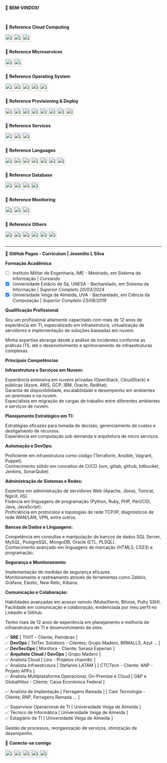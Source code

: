 🚀 **BEM-VINDOS!**

<br>

👻 **Reference Cloud Computing**

[<img title="Amazon" align="left" alt="josenilto | Twitter" width="25px" height="25px" src="https://cdn.jsdelivr.net/npm/simple-icons@v4/icons/amazonaws.svg" />][amazon]
[<img title="Microsoft Azure" align="left" alt="josenilto | Twitter" width="25px" height="25px" src="https://cdn.jsdelivr.net/npm/simple-icons@v4/icons/microsoftazure.svg" />][microsoftazure]
[<img title="Google Cloud" align="left" alt="josenilto | Twitter" width="25px" height="25px" src="https://cdn.jsdelivr.net/npm/simple-icons@v4/icons/googlecloud.svg" />][googlecloud]

[amazon]: https://aws.amazon.com/pt
[microsoftazure]: https://azure.microsoft.com/pt-br
[googlecloud]: https://cloud.google.com

<br>
<br>

👻 **Reference Microservices**

[<img title="Kubernetes: Orquestração de containers" align="left" alt="josenilto | Twitter" width="25px" height="25px" src="https://cdn.jsdelivr.net/npm/simple-icons@v4/icons/kubernetes.svg" />][kubernetes]
[<img title="Docker: criando e gerenciando containers" align="left" alt="josenilto | Twitter" width="25px" height="25px" src="https://cdn.jsdelivr.net/npm/simple-icons@v4/icons/docker.svg" />][docker]

<br>
<br>

👻 **Reference Operating System**

[<img title="Red Hat" align="left" alt="josenilto | Twitter" width="25px" height="25px" src="https://cdn.jsdelivr.net/npm/simple-icons@v4/icons/redhat.svg" />][redhat]
[<img title="CentOs" align="left" alt="josenilto | Twitter" width="25px" height="25px" src="https://cdn.jsdelivr.net/npm/simple-icons@v4/icons/centos.svg" />][centos]
[<img title="Debian" align="left" alt="josenilto | Twitter" width="25px" height="25px" src="https://cdn.jsdelivr.net/npm/simple-icons@v4/icons/debian.svg" />][debian]
[<img title="Ubuntu" align="left" alt="josenilto | Twitter" width="25px" height="25px" src="https://cdn.jsdelivr.net/npm/simple-icons@v4/icons/ubuntu.svg" />][ubuntu]
[<img title="Windows" align="left" alt="josenilto | Twitter" width="25px" height="25px" src="https://cdn.jsdelivr.net/npm/simple-icons@v4/icons/microsoft.svg" />][windows]

[docker]: https://www.docker.com
[kubernetes]: https://kubernetes.io
[windows]: https://docs.microsoft.com/en-us/windows/release-information
[redhat]: https://access.redhat.com/articles/3078
[debian]: https://www.debian.org/releases
[centos]: https://www.centos.org/download
[ubuntu]: https://wiki.ubuntu.com/Releases

<br>
<br>


👻 **Reference Provisioning & Deploy**

[<img title="Terraform: automatize a infraestrutura na nuvem" align="left" alt="josenilto | Twitter" width="25px" height="25px" src="https://cdn.jsdelivr.net/npm/simple-icons@v4/icons/terraform.svg" />][terraform]
[<img title="Ansible" align="left" alt="josenilto | Twitter" width="25px" height="25px" src="https://cdn.jsdelivr.net/npm/simple-icons@v4/icons/ansible.svg" />][ansible]
[<img title="Jenkins" align="left" alt="josenilto | Twitter" width="25px" height="25px" src="https://cdn.jsdelivr.net/npm/simple-icons@v4/icons/jenkins.svg" />][jenkins]
[<img title="Github" align="left" alt="josenilto | Twitter" width="25px" height="25px" src="https://cdn.jsdelivr.net/npm/simple-icons@v4/icons/github.svg" />][github]
[<img title="SonarQube" align="left" alt="josenilto | Twitter" width="25px" height="25px" src="https://cdn.jsdelivr.net/npm/simple-icons@v4/icons/sonarqube.svg" />][sonarqube]
[<img title="Vagrant" align="left" alt="josenilto | Twitter" width="25px" height="25px" src="https://cdn.jsdelivr.net/npm/simple-icons@v4/icons/vagrant.svg" />][vagrant]
[<img title="Puppet" align="left" alt="josenilto | Twitter" width="25px" height="25px" src="https://cdn.jsdelivr.net/npm/simple-icons@v4/icons/puppet.svg" />][puppet]
[<img title="Harbor" align="left" alt="josenilto | Twitter" width="25px" height="25px" src="https://cdn.jsdelivr.net/npm/simple-icons@v4/icons/harbor.svg" />][harbor]

[vagrant]: https://www.vagrantup.com/downloads.html
[ansible]: https://docs.ansible.com/ansible/latest/index.html
[terraform]: https://www.terraform.io/downloads.html
[jenkins]: https://www.jenkins.io
[github]: https://github.com
[sonarqube]: https://www.sonarqube.org/downloads
[puppet]: https://puppet.com/docs/puppet/7.1/release_notes_puppet.html
[harbor]: https://goharbor.io

<br>
<br>


👻 **Reference Services**

[<img title="Apache" align="left" alt="josenilto | Twitter" width="25px" height="25px" src="https://cdn.jsdelivr.net/npm/simple-icons@v4/icons/apache.svg" />][apache]
[<img title="Apache Hive" align="left" alt="josenilto | Twitter" width="25px" height="25px" src="https://cdn.jsdelivr.net/npm/simple-icons@v4/icons/apachehive.svg" />][apachehive]
[<img title="Nginx" align="left" alt="josenilto | Twitter" width="25px" height="25px" src="https://cdn.jsdelivr.net/npm/simple-icons@v4/icons/nginx.svg" />][nginx]

[apache]: https://httpd.apache.org/dev/release.html
[apachehive]: http://www.apache.org/dyn/closer.cgi/hive/
[nginx]: https://nginx.org

<br>
<br>


👻 **Reference Languages**

[<img title="HTML" align="left" alt="josenilto | Twitter" width="25px" height="25px" src="https://cdn.jsdelivr.net/npm/simple-icons@v4/icons/html5.svg" />][html]
[<img title="CSS" align="left" alt="josenilto | Twitter" width="25px" height="25px" src="https://cdn.jsdelivr.net/npm/simple-icons@v4/icons/css3.svg" />][css]
[<img title="Php" align="left" alt="josenilto | Twitter" width="25px" height="25px" src="https://cdn.jsdelivr.net/npm/simple-icons@v4/icons/php.svg" />][php]
[<img title="Java" align="left" alt="josenilto | Twitter" width="25px" height="25px" src="https://cdn.jsdelivr.net/npm/simple-icons@v4/icons/java.svg" />][java]
[<img title="Bootstrap" align="left" alt="josenilto | Twitter" width="25px" height="25px" src="https://cdn.jsdelivr.net/npm/simple-icons@v4/icons/bootstrap.svg" />][bootstrap]
[<img title="Python" align="left" alt="josenilto | Twitter" width="25px" height="25px" src="https://cdn.jsdelivr.net/npm/simple-icons@v4/icons/python.svg" />][python]
[<img title="Gnu Bash" align="left" alt="josenilto | Twitter" width="25px" height="25px" src="https://cdn.jsdelivr.net/npm/simple-icons@v4/icons/gnubash.svg" />][gnubash]

[html]: https://www.w3.org/2014/10/html5-rec.html.en
[css]: https://www.w3.org/Style/CSS20/
[php]: https://www.php.net/releases/index.php
[java]: https://www.oracle.com/java/technologies/javase-downloads.html
[bootstrap]: https://getbootstrap.com/docs/versions
[python]: https://www.python.org/downloads
[gnubash]: https://www.gnu.org/software/bash/manual/bash.html

<br>
<br>


👻 **Reference Database**

[<img title="Microsoft SQL Server" align="left" alt="josenilto | Twitter" width="25px" height="25px" src="https://cdn.jsdelivr.net/npm/simple-icons@v4/icons/microsoftsqlserver.svg" />][microsoftsqlserver]
[<img title="MySQL" align="left" alt="josenilto | Twitter" width="25px" height="25px" src="https://cdn.jsdelivr.net/npm/simple-icons@v4/icons/mysql.svg" />][mysql]
[<img title="PostgreSQL" align="left" alt="josenilto | Twitter" width="25px" height="25px" src="https://cdn.jsdelivr.net/npm/simple-icons@v4/icons/postgresql.svg" />][postgresql]
[<img title="mongoDB" align="left" alt="josenilto | Twitter" width="25px" height="25px" src="https://cdn.jsdelivr.net/npm/simple-icons@v4/icons/mongodb.svg" />][mongodb]

[microsoftsqlserver]: https://www.microsoft.com/en-gb/sql-server/sql-server-downloads
[mysql]: https://dev.mysql.com/doc/relnotes
[postgresql]: https://www.postgresql.org/docs/release
[mongodb]: https://docs.mongodb.com/manual/release-notes

<br>
<br>


👻 **Reference Monitoring**

[<img title="Grafana" align="left" alt="josenilto | Twitter" width="25px" height="25px" src="https://cdn.jsdelivr.net/npm/simple-icons@v4/icons/grafana.svg" />][grafana]
[<img title="Prometheus" align="left" alt="josenilto | Twitter" width="25px" height="25px" src="https://cdn.jsdelivr.net/npm/simple-icons@v4/icons/prometheus.svg" />][prometheus]
[<img title="Graylog" align="left" alt="josenilto | Twitter" width="25px" height="25px" src="https://cdn.jsdelivr.net/npm/simple-icons@v4/icons/graylog.svg" />][prometheus]

[grafana]: https://grafana.com/docs/grafana/latest/release-notes/
[prometheus]: https://prometheus.io/docs/introduction/release-cycle/
[graylog]: https://www.graylog.org/releases

<br>
<br>


👻 **Reference Others**

[<img title="Webmin" align="left" alt="josenilto | Twitter" width="25px" height="25px" src="https://cdn.jsdelivr.net/npm/simple-icons@v4/icons/webmin.svg" />][webmin]
[<img title="PFsense" align="left" alt="josenilto | Twitter" width="25px" height="25px" src="https://cdn.jsdelivr.net/npm/simple-icons@v4/icons/pfsense.svg" />][pfsense]

[<img title="Laravel" align="left" alt="josenilto | Twitter" width="25px" height="25px" src="https://cdn.jsdelivr.net/npm/simple-icons@v4/icons/laravel.svg" />][laravel]
[<img title="Codeigniter" align="left" alt="josenilto | Twitter" width="25px" height="25px" src="https://cdn.jsdelivr.net/npm/simple-icons@v4/icons/codeigniter.svg" />][codeigniter]
[<img title="Drupal" align="left" alt="josenilto | Twitter" width="25px" height="25px" src="https://cdn.jsdelivr.net/npm/simple-icons@v4/icons/drupal.svg" />][drupal]
[<img title="WordPress" align="left" alt="josenilto | Twitter" width="25px" height="25px" src="https://cdn.jsdelivr.net/npm/simple-icons@v4/icons/wordpress.svg" />][wordpress]

[webmin]: https://www.webmin.com
[pfsense]: https://www.pfsense.org/download

[laravel]: https://laravel.com/docs/5.5/releases
[codeigniter]: https://codeigniter.com/download
[drupal]: https://www.drupal.org/project/drupal/releases
[wordpress]: https://wordpress.org/download/releases

<br>
<br>

---

📝 **GitHub Pages - Curriculum | Josenilto L Silva**

**Formação Acadêmica**

- [ ] Instituto Militar de Engenharia, IME - Mestrado, em Sistema da Informação | *Cursando*
- [x] Universidade Estácio de Sá, UNESA - Bacharelado, em Sistema da Informação | **Superior Completo* *20/03/2024**  
- [x] Universidade Veiga de Almeida, UVA - Bacharelado, em Ciência da Computação | **Superior Completo* *23/08/2019**

**Qualificação Profissional**

Sou um profissional altamente capacitado com mais de 12 anos de experiência em TI, especializado em infraestrutura, virtualização de servidores e implementação de soluções baseadas em nuvem.<br>

Minha expertise abrange desde a análise de incidentes conforme as práticas ITIL até o desenvolvimento e aprimoramento de infraestruturas complexas. 

**Principais Competências**

**Infraestrutura e Serviços em Nuvem:**

Experiência extensiva em nuvens privadas (OpenStack, CloudStack) e públicas (Azure, AWS, GCP, IBM, Oracle, RedHat).<br>
Garantia de disponibilidade, escalabilidade e desempenho em ambientes on-premises e na nuvem.<br>
Especialista em migração de cargas de trabalho entre diferentes ambientes e serviços de nuvem.

**Planejamento Estratégico em TI:**

Estratégias eficazes para tomada de decisão, gerenciamento de custos e desligamento de recursos.<br>
Experiência em computação sob demanda e arquitetura de micro serviços.

**Automação e DevOps:**

Proficiente em infraestrutura como código (Terraform, Ansible, Vagrant, Puppet).<br>
Conhecimento sólido em conceitos de CI/CD (svn, gitlab, github, bitbucket, Jenkins, SonarQube).

**Administração de Sistemas e Redes:**

Expertise em administração de servidores Web (Apache, Jboss, Tomcat, NginX, IIS).<br>
Fluência em linguagens de programação (Python, Ruby, PHP, Perl/CGI, Java, JavaScript).<br>
Proficiência em protocolos e topologias de rede TCP/IP, diagnósticos de rede WAN/LAN, VPN, entre outros.

**Bancos de Dados e Linguagens:**

Competência em consultas e manipulação de bancos de dados SQL Server, MySQL, PostgreSQL, MongoDB, Oracle (ETL, PLSQL).<br>
Conhecimento avançado em linguagens de marcação (HTML5, CSS3) e programação.

**Segurança e Monitoramento:**

Implementação de medidas de segurança eficazes.<br>
Monitoramento e rastreamento através de ferramentas como Zabbix, Grafana, Elastic, New Relic, Kibana.

**Comunicação e Colaboração:**

Habilidades avançadas em acesso remoto (MobaXterm, Bitvise, Putty SSH).<br>
Facilidade em comunicação e colaboração, evidenciada por meu perfil no LinkedIn e GitHub.

Tenho mais de 12 anos de experiência em planejamento e melhoria de infraestrutura de TI e desenvolvimento de sites. 

✅ **SRE** [ TIVIT - Cliente; Petrobras ]     
✅ **DevOps** [ TelTec Solutions - Clientes; Grupo Madero, BRMALLS, Azul ... ]     
✅ **DevSecOps** [ Monitora - Cliente; Serasa Experian ]     
✅ **Arquiteto Cloud / DevOps** [ Grupo Madero ]     
✅ Analista Cloud  [ Linx - Projetos chaordic ]    
✅ Analista Infraestrutura [ Stefanini LATAM ] [ CTCTech - Cliente; ANP - Projeto APPs ]    
✅ Analista Multiplataforma Operacional, On-Premise e Cloud [ G&P e GlobalHitss - Cliente; Caixa Econômica Federal ] 

✅ Analista de Implantação [ Ferragens Ramada ] [ Cam Tecnologia - Cliente; RNP, Ferragens Ramada ... ]    

✅ Supervisor Operacional de TI [ Universidade Veiga de Almeida ]    
✅ Técnico de Informática [ Universidade Veiga de Almeida ]    
✅ Estagiário de TI [ Universidade Veiga de Almeida ] 

Gestão de processos, reorganização de serviços, otimização de desempenho.

🤙 **Conecte-se comigo**

[<img title="WhatsApp" align="left" alt="josenilto | Twitter" width="25px" height="25px" src="https://cdn.jsdelivr.net/npm/simple-icons@v4/icons/whatsapp.svg" />][whatsapp]
[<img title="Linkedin" align="left" alt="josenilto | LinkedIn" width="25px" height="25px" src="https://cdn.jsdelivr.net/npm/simple-icons@v4/icons/linkedin.svg" />][linkedin]
[<img title="Usuporte" align="left" alt="josenilto | Site" height="25px" src="https://img.shields.io/website?label=usuporte.com.br&style=for-the-badge&url=https://usuporte.com.br" />][websiteusuporte]

[<img title="Josenilto" align="left" alt="josenilto | Site" height="25px" src="https://img.shields.io/website?label=josenilto.eti.br&style=for-the-badge&url=https://josenilto.eti.br" />][websitejosenilto]

[<img title="Josenilto" align="left" alt="josenilto | Site" height="25px" src="https://img.shields.io/website?label=hub.docker.com/u/josenilto&style=for-the-badge&url=https://hub.docker.com/u/josenilto" />][websitehubdocker]

[whatsapp]: https://api.whatsapp.com/send?phone=5521981918601&text=Ol%C3%A1%20bem-vindo!%20Ao%20whatsapp%20do%20Josenilto
[linkedin]: https://br.linkedin.com/in/josenilto?trk=profile-badge
[websitejosenilto]: https://www.josenilto.eti.br
[websiteusuporte]: https://www.usuporte.com.br
[websitehubdocker]: https://hub.docker.com/u/josenilto
